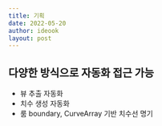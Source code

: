 ```yaml
---
title: 기획
date: 2022-05-20
author: ideook
layout: post
---
```


## 다양한 방식으로 자동화 접근 가능

- 뷰 추출 자동화
- 치수 생성 자동화
- 룸 boundary, CurveArray 기반 치수선 명기
